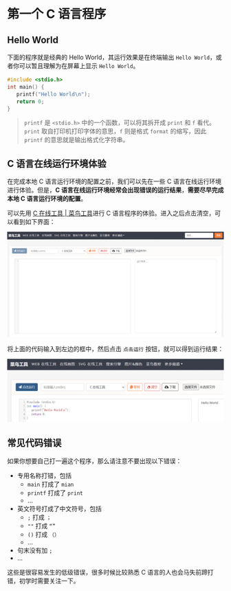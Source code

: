 # 第一个 C 语言程序

## Hello World

下面的程序就是经典的 Hello World，其运行效果是在终端输出 `Hello World`，或者你可以暂且理解为在屏幕上显示 `Hello World`。
``` C
#include <stdio.h>
int main() {
   printf("Hello World\n");
   return 0;
}
```

> `printf` 是 `<stdio.h>` 中的一个函数，可以将其拆开成 `print` 和 `f` 看代。`print` 取自打印机打印字体的意思，`f` 则是格式 `format` 的缩写，因此 `printf` 的意思就是输出格式化字符串。

## C 语言在线运行环境体验

在完成本地 C 语言运行环境的配置之前，我们可以先在一些 C 语言在线运行环境进行体验。但是，**C 语言在线运行环境经常会出现错误的运行结果**，**需要尽早完成本地 C 语言运行环境的配置**。

可以先用 [C 在线工具 | 菜鸟工具](https://c.runoob.com/compile/11/)进行 C 语言程序的体验。进入之后点击清空，可以看到如下界面：

![image-20230903153802588](graph/image-20230903153802588.png)

将上面的代码输入到左边的框中，然后点击 `点击运行` 按钮，就可以得到运行结果：

![image-20230903154045780](graph/image-20230903154045780.png)

## 常见代码错误

如果你想要自己打一遍这个程序，那么请注意不要出现以下错误：

- 专用名称打错，包括
    - `main` 打成了 `mian`
    - `printf` 打成了 `print`
    - ...
- 英文符号打成了中文符号，包括
    - `;` 打成 `；`
    - `""` 打成 `“”`
    - `()` 打成 `（）`
    - ...
- 句末没有加 `;`
- ...

这些是很容易发生的低级错误，很多时候比较熟悉 C 语言的人也会马失前蹄打错，初学时需要关注一下。
